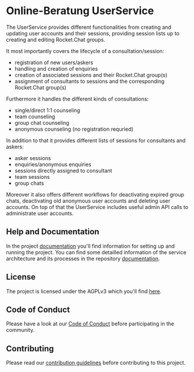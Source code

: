 # Online-Beratung UserService

The UserService provides different functionalities from creating and updating user accounts and their sessions, providing session lists up to creating and editing Rocket.Chat groups.

It most importantly covers the lifecycle of a consultation/session:
  - registration of new users/askers
  - handling and creation of enquiries
  - creation of associated sessions and their Rocket.Chat group(s)
  - assignment of consultants to sessions and the corresponding Rocket.Chat group(s)

Furthermore it handles the different kinds of consultations:
  - single/direct 1:1 counseling
  - team counseling
  - group chat counseling
  - anonymous counseling (no registration requried)

In addition to that it provides different lists of sessions for consultants and askers:
  - asker sessions
  - enquiries/anonymous enquiries
  - sessions directly assigned to consultant
  - team sessions
  - group chats

Moreover it also offers different workflows for deactivating expired group chats, deactivating old anonymous user accounts and deleting user accounts.
On top of that the UserService includes useful admin API calls to administrate user accounts.

## Help and Documentation
In the project [documentation](https://onlineberatung.github.io/documentation/docs/setup/setup-backend) you'll find information for setting up and running the project.
You can find some detailled information of the service architecture and its processes in the repository [documentation](https://github.com/Onlineberatung/onlineBeratung-userService/tree/master/documentation).

## License
The project is licensed under the AGPLv3 which you'll find [here](https://github.com/Onlineberatung/onlineBeratung-userService/blob/master/LICENSE).

## Code of Conduct
Please have a look at our [Code of Conduct](https://github.com/Onlineberatung/.github/blob/master/CODE_OF_CONDUCT.md) before participating in the community.

## Contributing
Please read our [contribution guidelines](https://github.com/Onlineberatung/.github/blob/master/CONTRIBUTING.md) before contributing to this project.
